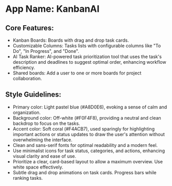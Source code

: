 # **App Name**: KanbanAI

## Core Features:

- Kanban Boards: Boards with drag and drop task cards.
- Customizable Columns: Tasks lists with configurable columns like "To Do", "In Progress", and "Done".
- AI Task Ranker: AI-powered task prioritization tool that uses the task's description and deadlines to suggest optimal order, enhancing workflow efficiency.
- Shared boards: Add a user to one or more boards for project collaboration.

## Style Guidelines:

- Primary color: Light pastel blue (#A8D0E6), evoking a sense of calm and organization.
- Background color: Off-white (#F0F4F8), providing a neutral and clean backdrop to focus on the tasks.
- Accent color: Soft coral (#F4ACB7), used sparingly for highlighting important actions or status updates to draw the user's attention without overwhelming the interface.
- Clean and sans-serif fonts for optimal readability and a modern feel.
- Use minimalist icons for task status, categories, and actions, enhancing visual clarity and ease of use.
- Prioritize a clear, card-based layout to allow a maximum overview. Use white space effectively.
- Subtle drag and drop animations on task cards. Progress bars while ranking tasks.